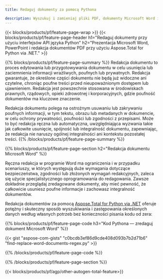 ```yaml
---
title: Redaguj dokumenty za pomocą Pythona 

description: Wyszukuj i zamieniaj pliki PDF, dokumenty Microsoft Word i prezentacje PowerPoint za pośrednictwem aplikacji w języku Python.
---
```


{{< blocks/products/pf/feature-page-wrap >}}
{{< blocks/products/pf/feature-page-header h1="Redaguj dokumenty przy użyciu interfejsów API języka Python" h2="Prezentacja Microsoft Word, PowerPoint i redakcja dokumentów PDF przy użyciu Aspose.Total for Python via .NET." >}}

{{% blocks/products/pf/feature-page-summary %}}
Redakcja dokumentu to proces edytowania lub przygotowywania dokumentu w celu usunięcia lub zaciemnienia informacji wrażliwych, poufnych lub prywatnych. Redakcja gwarantuje, że określone części dokumentu nie będą już widoczne ani czytelne, chroniąc poufne treści przed nieupoważnionym dostępem lub ujawnieniem. Redakcja jest powszechnie stosowana w środowiskach prawnych, rządowych, opieki zdrowotnej i korporacyjnych, gdzie poufność dokumentów ma kluczowe znaczenie.<br />

Redakcja dokumentu polega na ostrożnym usuwaniu lub zakrywaniu poufnych informacji, w tym tekstu, obrazu lub metadanych w dokumencie, w celu ochrony prywatności, poufności lub zgodności z przepisami. Może to być redakcja ręczna lub automatyczna, uwzględniająca wyzwania takie jak całkowite usunięcie, spójność lub integralność dokumentu, zapewniając, że redakcja nie naruszy ogólnej integralności ani kontekstu pozostałej treści.
{{% /blocks/products/pf/feature-page-summary  %}}

{{% blocks/products/pf/feature-page-section  h2="Redakcja dokumentu Microsoft Word" %}}

Ręczna redakcja w programie Word ma ograniczenia i w przypadku scenariuszy, w których występują duże wymagania dotyczące bezpieczeństwa, zgodności lub złożonych wymagań redakcyjnych, zaleca się użycie specjalistycznego oprogramowania do redagowania. Zawsze dokładnie przeglądaj zredagowane dokumenty, aby mieć pewność, że całkowicie usuniesz poufne informacje i zachowasz integralność dokumentów. <br />

Redakcja dokumentów za pomocą [Aspose.Total for Python via .NET](https://products.aspose.com/total/python-net/) oferuje potężny i skuteczny sposób wyszukiwania i zastępowania określonych danych według własnych potrzeb bez konieczności pisania kodu od zera:

{{% blocks/products/pf/feature-page-code h3="Kod Pythona — zredaguj dokument Microsoft Word" %}}

{{< gist "aspose-com-gists" "c0bcdb3ef86d9cde408d093b7b2d71b6" "find-replace-word-documents-regex.py" >}}

{{% /blocks/products/pf/feature-page-code  %}}

{{% /blocks/products/pf/feature-page-section %}}

{{< blocks/products/pf/agp/other-autogen-total-feature>}}